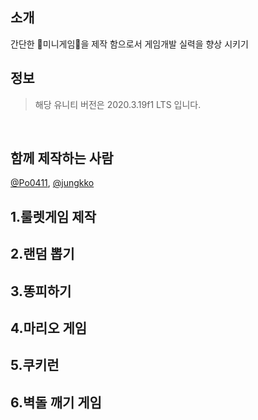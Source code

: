 ## 소개
간단한 🚀미니게임🚀을 제작 함으로서 게임개발 실력을 향상 시키기

## 정보
> 해당 유니티 버전은 2020.3.19f1 LTS 입니다.
<br>

## 함께 제작하는 사람
[@Po0411](https://github.com/Po0411), [@jungkko](https://github.com/jungkko)

## 1.룰렛게임 제작

## 2.랜덤 뽑기

## 3.똥피하기

## 4.마리오 게임

## 5.쿠키런

## 6.벽돌 깨기 게임
